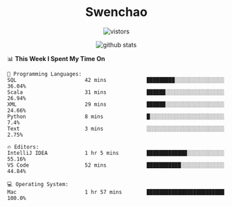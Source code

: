 <h1 align="center">Swenchao</h3>

<p align="center">
  <img src="https://visitor-badge.glitch.me/badge?page_id=Swenchao" alt="vistors" />
</p>

<p align="center">
  <img src="https://github-readme-stats.vercel.app/api?username=Swenchao&count_private=true&show_icons=true&theme=vue-dark&hide_title=true" alt="github stats" />
</p>

<!--START_SECTION:waka-->
📊 **This Week I Spent My Time On** 

```text
💬 Programming Languages: 
SQL                      42 mins             █████████░░░░░░░░░░░░░░░░   36.04% 
Scala                    31 mins             ██████░░░░░░░░░░░░░░░░░░░   26.94% 
XML                      29 mins             ██████░░░░░░░░░░░░░░░░░░░   24.66% 
Python                   8 mins              █░░░░░░░░░░░░░░░░░░░░░░░░   7.4% 
Text                     3 mins              ░░░░░░░░░░░░░░░░░░░░░░░░░   2.75%

🔥 Editors: 
IntelliJ IDEA            1 hr 5 mins         █████████████░░░░░░░░░░░░   55.16% 
VS Code                  52 mins             ███████████░░░░░░░░░░░░░░   44.84%

💻 Operating System: 
Mac                      1 hr 57 mins        █████████████████████████   100.0%

```


<!--END_SECTION:waka-->
